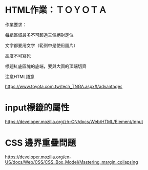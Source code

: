# HTML作業：ＴＯＹＯＴＡ

作業要求：
	
每組區域最多不可超過三個絕對定位
	
文字都要用文字（範例中是使用圖片）
	
高度不可寫死
	
標題紅底區塊的底端，要與大圖的頂端切齊
	
注意HTML語意

https://www.toyota.com.tw/tech_TNGA.aspx#/advantages

# input標籤的屬性
https://developer.mozilla.org/zh-CN/docs/Web/HTML/Element/Input

# CSS 邊界重疊問題
https://developer.mozilla.org/en-US/docs/Web/CSS/CSS_Box_Model/Mastering_margin_collapsing